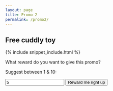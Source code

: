 ```yaml
---
layout: page
title: Promo 2
permalink: /promo2/
---
```


## Free cuddly toy

{% include snippet_include.html %}

What reward do you want to give this promo?

Suggest between 1 & 10:
<form>
<input type="text" value="5" id="promovalue"/>
<input type="button" value="Reward me right up" onClick="rewardExperiment(parseFloat($(promovalue).val()))"/>
</form>